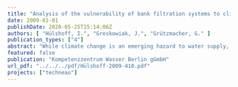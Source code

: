 ```yaml
---
title: "Analysis of the vulnerability of bank filtration systems to climate change by comparing their effectiveness under varying environmental conditions"
date: 2009-01-01
publishDate: 2020-05-25T15:14:06Z
authors: [ "Hülshoff, I.", "Greskowiak, J.", "Grützmacher, G." ]
publication_types: ["4"]
abstract: "While climate change is an emerging hazard to water supply, literature on the vulnerability of bank filtration (BF), a proven technique of drinking water production in Central Europe and North America, is yet scarce. The Intergovernmental Panel of Climate Change (2007) has projected a global temperature increase between 1.1 and 6.4 °C by 2100. This will affect vital factors for water supply such as precipitation regime, groundwater recharge, run-off, river discharge and raw water quality. Projections on climate change and the implications are difficult because of the uncertainties associated with climate scenarios and modelling. However, in Europe and North America where BF is in operation, the projected increase in seasonal floods and droughts has already been experienced. In addition, site-specific considerations (e.g. land use, demographic trends) are to be taken into account to evaluate the potential impacts on water supply. To fill the current gap in literature, this report provides a first overview on how changing environmental conditions may affect BF operation."
featured: false
publication: "Kompetenzzentrum Wasser Berlin gGmbH"
url_pdf: "../../../pdf/Hülshoff-2009-410.pdf"
projects: ["techneau"]
---
```


